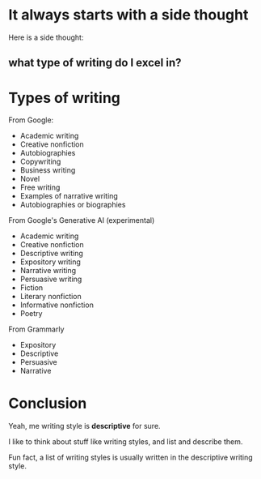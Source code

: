 
# It always starts with a side thought

Here is a side thought:
## what type of writing do I excel in?

# Types of writing

From Google:
* Academic writing
* Creative nonfiction
* Autobiographies
* Copywriting
* Business writing
* Novel
* Free writing
* Examples of narrative writing
* Autobiographies or biographies

From Google's Generative AI (experimental)
* Academic writing
* Creative nonfiction
* Descriptive writing
* Expository writing
* Narrative writing
* Persuasive writing
* Fiction
* Literary nonfiction
* Informative nonfiction
* Poetry

From Grammarly
* Expository
* Descriptive
* Persuasive
* Narrative

# Conclusion
Yeah, me writing style is **descriptive** for sure.

I like to think about stuff like writing styles, and list and describe them.

Fun fact, a list of writing styles is usually written in the descriptive writing style.

